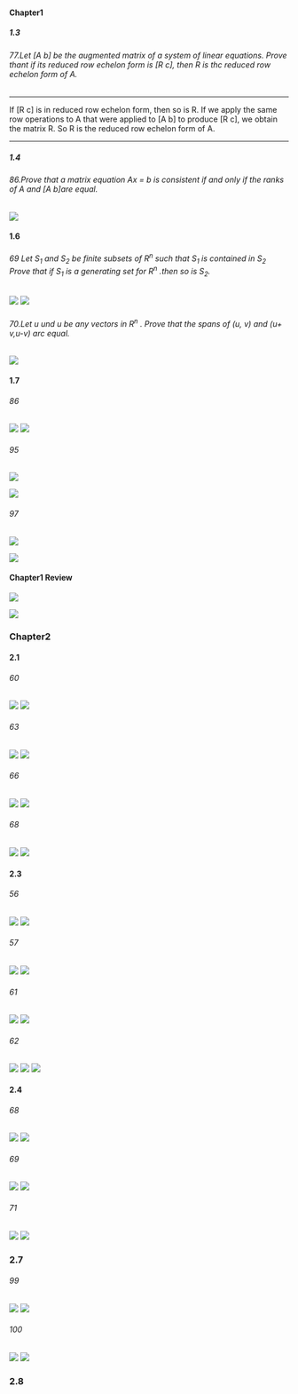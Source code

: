 #### Chapter1
##### 1.3

###### 77.Let [A b] be the augmented matrix of a system of linear equations. Prove thant if its reduced row echelon form is [R c], then R is thc reduced row echelon form of A.

---
If [R c] is in reduced row echelon form, then so is R. If we apply the same row operations to A that were applied to [A b] to produce [R c], we obtain the matrix R. So R is the reduced row echelon form of A.

---

##### 1.4

###### 86.Prove that a matrix equation Ax = b is consistent if and only if the ranks of A and [A b]are equal.

![](./Images/71.png)


#### 1.6

###### 69 Let $S_1$ and $S_2$ be finite subsets of $R^n$ such that $S_1$ is contained in $S_2$ Prove that if $S_1$ is a generating set for $R^n$ .then so is $S_2$.

![](./Images/72.png)
![](./Images/73.png)

###### 70.Let u und u be any vectors in $R^n$ . Prove that the spans of (u, v) and (u+ v,u-v) arc equal.
![](./Images/74.png)

#### 1.7

###### 86
![](./Images/75.png)
![](./Images/76.png)


###### 95
![](./Images/77.png)

![](./Images/78.png)


###### 97
![](./Images/79.png)

![](./Images/80.png)

#### Chapter1 Review
![](./Images/81.png)

![](./Images/82.png)

### Chapter2

#### 2.1

###### 60
![](./Images/83.png)
![](./Images/84.png)

###### 63
![](./Images/85.png)
![](./Images/86.png)

###### 66
![](./Images/87.png)
![](./Images/88.png)

###### 68
![](./Images/89.png)
![](./Images/90.png)


#### 2.3

###### 56
![](./Images/91.png)
![](./Images/92.png)


###### 57
![](./Images/93.png)
![](./Images/94.png)

###### 61
![](./Images/95.png)
![](./Images/96.png)

###### 62
![](./Images/97.png)
![](./Images/98.png)
![](./Images/99.png)



#### 2.4

###### 68
![](./Images/100.png)
![](./Images/101.png)

###### 69
![](./Images/102.png)
![](./Images/103.png)


###### 71
![](./Images/104.png)
![](./Images/105.png)


### 2.7


###### 99
![](./Images/106.png)
![](./Images/107.png)

###### 100
![](./Images/108.png)
![](./Images/109.png)

### 2.8

###### 
